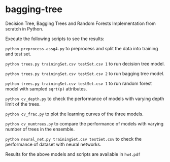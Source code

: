 # bagging-tree
Decision Tree, Bagging Trees and Random Forests Implementation from scratch in Python.

Execute the following scripts to see the results:

```python preprocess-assg4.py``` to preprocess and split the data into training and test set.

```python trees.py trainingSet.csv testSet.csv 1``` to run decision tree model.

```python trees.py trainingSet.csv testSet.csv 2``` to run bagging tree model.

```python trees.py trainingSet.csv testSet.csv 1``` to run random forest model with sampled `sqrt(p)` attributes.

```python cv_depth.py``` to check the performance of models with varying depth limit of the trees.

```python cv_frac.py``` to plot the learning curves of the three models.

```python cv_numtrees.py``` to compare the performance of models with varying number of trees in the ensemble.

```python neural_net.py trainingSet.csv testSet.csv``` to check the performance of dataset with neural networks.

Results for the above models and scripts are available in `hw4.pdf`
